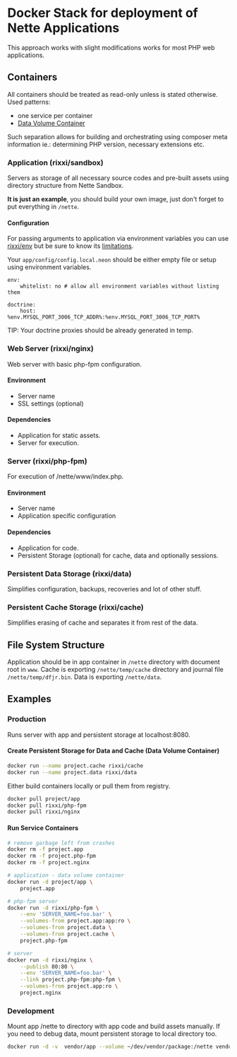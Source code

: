 # Docker Stack for deployment of Nette Applications

This approach works with slight modifications works for most PHP web applications.


## Containers

All containers should be treated as read-only unless is stated otherwise.
Used patterns:
* one service per container
* [Data Volume Container](https://docs.docker.com/userguide/dockervolumes/#creating-and-mounting-a-data-volume-container)

Such separation allows for building and orchestrating using composer meta information ie.: determining PHP version, necessary extensions etc.


### Application (rixxi/sandbox)

Servers as storage of all necessary source codes and pre-built assets using directory structure from Nette Sandbox.

**It is just an example**, you should build your own image, just don't forget to put everything in `/nette`.


#### Configuration

For passing arguments to application via environment variables you can use [rixxi/env](https://github.com/rixxi/env) but be sure to know its [limitations](https://github.com/rixxi/env#limitations).

Your `app/config/config.local.neon` should be either empty file or setup using environment variables.

```neon
env:
    whitelist: no # allow all environment variables without listing them

doctrine:
    host: %env.MYSQL_PORT_3006_TCP_ADDR%:%env.MYSQL_PORT_3006_TCP_PORT%
```

TIP: Your doctrine proxies should be already generated in temp.

### Web Server (rixxi/nginx)

Web server with basic php-fpm configuration.

#### Environment

* Server name
* SSL settings (optional)

#### Dependencies

* Application for static assets.
* Server for execution.


### Server (rixxi/php-fpm)

For execution of /nette/www/index.php.

#### Environment

* Server name
* Application specific configuration

#### Dependencies

* Application for code.
* Persistent Storage (optional) for cache, data and optionally sessions.


### Persistent Data Storage (rixxi/data)

Simplifies configuration, backups, recoveries and lot of other stuff.


### Persistent Cache Storage (rixxi/cache)

Simplifies erasing of cache and separates it from rest of the data.


## File System Structure

Application should be in app container in `/nette` directory with document root in `www`.
Cache is exporting `/nette/temp/cache` directory and journal file `/nette/temp/dfjr.bin`.
Data is exporting `/nette/data`.


## Examples

### Production

Runs server with app and persistent storage at localhost:8080.

#### Create Persistent Storage for Data and Cache (Data Volume Container)

```sh
docker run --name project.cache rixxi/cache
docker run --name project.data rixxi/data
```

Either build containers locally or pull them from registry.

```sh
docker pull project/app
docker pull rixxi/php-fpm
docker pull rixxi/nginx
```

#### Run Service Containers

```sh
# remove garbage left from crashes
docker rm -f project.app
docker rm -f project.php-fpm
docker rm -f project.nginx

# application - data volume container
docker run -d project/app \
    project.app

# php-fpm server
docker run -d rixxi/php-fpm \
    --env 'SERVER_NAME=foo.bar' \
    --volumes-from project.app:app:ro \
    --volumes-from project.data \
    --volumes-from project.cache \
    project.php-fpm

# server
docker run -d rixxi/nginx \
    --publish 80:80 \
    --env 'SERVER_NAME=foo.bar' \
    --link project.php-fpm:php-fpm \
    --volumes-from project.app:ro \
    project.nginx
```

### Development

Mount app /nette to directory with app code and build assets manually. If you
need to debug data, mount persistent storage to local directory too.

```sh
docker run -d -v  vendor/app --volume ~/dev/vendor/package:/nette vendor.app
```
